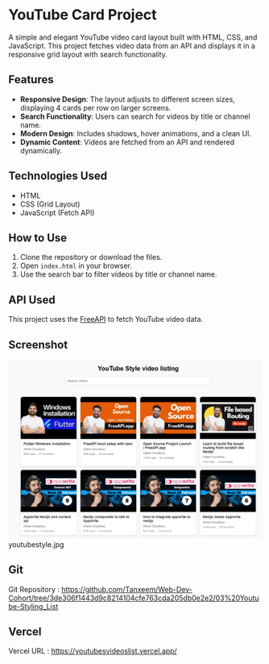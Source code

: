 # YouTube Card Project

A simple and elegant YouTube video card layout built with HTML, CSS, and JavaScript. This project fetches video data from an API and displays it in a responsive grid layout with search functionality.

## Features
- **Responsive Design**: The layout adjusts to different screen sizes, displaying 4 cards per row on larger screens.
- **Search Functionality**: Users can search for videos by title or channel name.
- **Modern Design**: Includes shadows, hover animations, and a clean UI.
- **Dynamic Content**: Videos are fetched from an API and rendered dynamically.

## Technologies Used
- HTML
- CSS (Grid Layout)
- JavaScript (Fetch API)

## How to Use
1. Clone the repository or download the files.
2. Open `index.html` in your browser.
3. Use the search bar to filter videos by title or channel name.

## API Used
This project uses the [FreeAPI](https://api.freeapi.app/) to fetch YouTube video data.

## Screenshot
![Screenshot](youtubestyle.jpg)
youtubestyle.jpg

## Git
Git Repository : https://github.com/Tanxeem/Web-Dev-Cohort/tree/3de306f1443d9c8214104cfe763cda205db0e2e2/03%20Youtube-Styling_List

## Vercel
Vercel URL : https://youtubesvideoslist.vercel.app/
